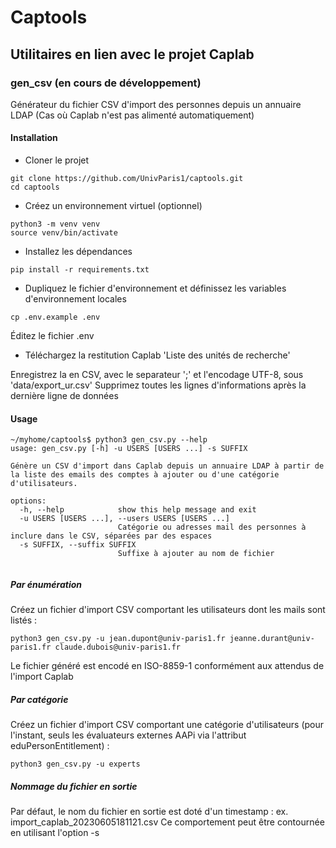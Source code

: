 # Captools

## Utilitaires en lien avec le projet Caplab

### gen_csv (en cours de développement)

Générateur du fichier CSV d'import des personnes depuis un annuaire LDAP
(Cas où Caplab n'est pas alimenté automatiquement)

#### Installation

- Cloner le projet

```shell
git clone https://github.com/UnivParis1/captools.git
cd captools
```

- Créez un environnement virtuel (optionnel)

```shell
python3 -m venv venv
source venv/bin/activate
```

- Installez les dépendances

```shell
pip install -r requirements.txt
```

- Dupliquez le fichier d'environnement et définissez les variables d'environnement locales

```shell
cp .env.example .env
```

Éditez le fichier .env

- Téléchargez la restitution Caplab 'Liste des unités de recherche'

Enregistrez la en CSV, avec le separateur ';' et l'encodage UTF-8, sous 'data/export_ur.csv'
Supprimez toutes les lignes d'informations après la dernière ligne de données

#### Usage

```text
~/myhome/captools$ python3 gen_csv.py --help
usage: gen_csv.py [-h] -u USERS [USERS ...] -s SUFFIX

Génère un CSV d'import dans Caplab depuis un annuaire LDAP à partir de la liste des emails des comptes à ajouter ou d'une catégorie d'utilisateurs.

options:
  -h, --help            show this help message and exit
  -u USERS [USERS ...], --users USERS [USERS ...]
                        Catégorie ou adresses mail des personnes à inclure dans le CSV, séparées par des espaces
  -s SUFFIX, --suffix SUFFIX
                        Suffixe à ajouter au nom de fichier
 
```

##### Par énumération

Créez un fichier d'import CSV comportant les utilisateurs dont les mails sont listés :

```shell
python3 gen_csv.py -u jean.dupont@univ-paris1.fr jeanne.durant@univ-paris1.fr claude.dubois@univ-paris1.fr
```

Le fichier généré est encodé en ISO-8859-1 conformément aux attendus de l'import Caplab

##### Par catégorie

Créez un fichier d'import CSV comportant une catégorie d'utilisateurs (pour l'instant, seuls les évaluateurs externes
AAPi via l'attribut eduPersonEntitlement) :

```shell
python3 gen_csv.py -u experts
```
##### Nommage du fichier en sortie

Par défaut, le nom du fichier en sortie est doté d'un timestamp : ex. import_caplab_20230605181121.csv
Ce comportement peut être contournée en utilisant l'option -s

